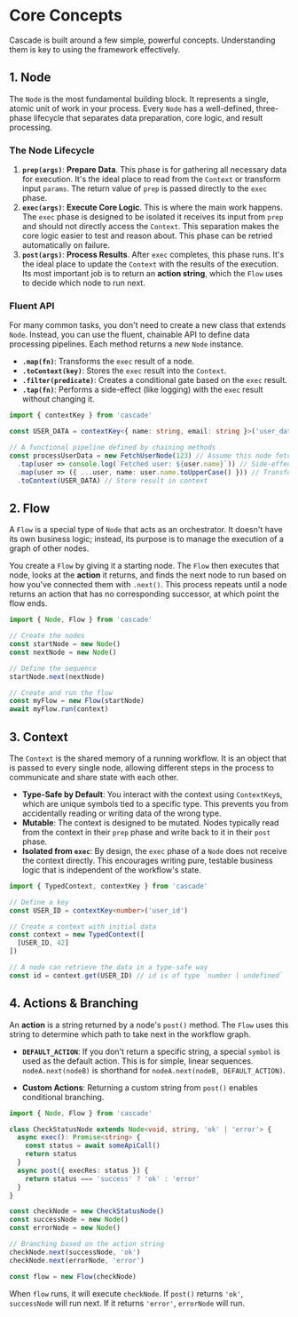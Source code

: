 # Core Concepts

Cascade is built around a few simple, powerful concepts. Understanding them is key to using the framework effectively.

## 1. Node

The `Node` is the most fundamental building block. It represents a single, atomic unit of work in your process. Every `Node` has a well-defined, three-phase lifecycle that separates data preparation, core logic, and result processing.

### The Node Lifecycle

1. **`prep(args)`**: **Prepare Data**. This phase is for gathering all necessary data for execution. It's the ideal place to read from the `Context` or transform input `params`. The return value of `prep` is passed directly to the `exec` phase.
2. **`exec(args)`**: **Execute Core Logic**. This is where the main work happens. The `exec` phase is designed to be isolated it receives its input from `prep` and should not directly access the `Context`. This separation makes the core logic easier to test and reason about. This phase can be retried automatically on failure.
3. **`post(args)`**: **Process Results**. After `exec` completes, this phase runs. It's the ideal place to update the `Context` with the results of the execution. Its most important job is to return an **action string**, which the `Flow` uses to decide which node to run next.

### Fluent API

For many common tasks, you don't need to create a new class that extends `Node`. Instead, you can use the fluent, chainable API to define data processing pipelines. Each method returns a *new* `Node` instance.

- **`.map(fn)`**: Transforms the `exec` result of a node.
- **`.toContext(key)`**: Stores the `exec` result into the `Context`.
- **`.filter(predicate)`**: Creates a conditional gate based on the `exec` result.
- **`.tap(fn)`**: Performs a side-effect (like logging) with the `exec` result without changing it.

```typescript
import { contextKey } from 'cascade'

const USER_DATA = contextKey<{ name: string, email: string }>('user_data')

// A functional pipeline defined by chaining methods
const processUserData = new FetchUserNode(123) // Assume this node fetches a user object
  .tap(user => console.log(`Fetched user: ${user.name}`)) // Side-effect
  .map(user => ({ ...user, name: user.name.toUpperCase() })) // Transformation
  .toContext(USER_DATA) // Store result in context
```

## 2. Flow

A `Flow` is a special type of `Node` that acts as an orchestrator. It doesn't have its own business logic; instead, its purpose is to manage the execution of a graph of other nodes.

You create a `Flow` by giving it a starting node. The `Flow` then executes that node, looks at the **action** it returns, and finds the next node to run based on how you've connected them with `.next()`. This process repeats until a node returns an action that has no corresponding successor, at which point the flow ends.

```typescript
import { Node, Flow } from 'cascade'

// Create the nodes
const startNode = new Node()
const nextNode = new Node()

// Define the sequence
startNode.next(nextNode)

// Create and run the flow
const myFlow = new Flow(startNode)
await myFlow.run(context)
```

## 3. Context

The `Context` is the shared memory of a running workflow. It is an object that is passed to every single node, allowing different steps in the process to communicate and share state with each other.

- **Type-Safe by Default**: You interact with the context using `ContextKey`s, which are unique symbols tied to a specific type. This prevents you from accidentally reading or writing data of the wrong type.
- **Mutable**: The context is designed to be mutated. Nodes typically read from the context in their `prep` phase and write back to it in their `post` phase.
- **Isolated from `exec`**: By design, the `exec` phase of a `Node` does not receive the context directly. This encourages writing pure, testable business logic that is independent of the workflow's state.

```typescript
import { TypedContext, contextKey } from 'cascade'

// Define a key
const USER_ID = contextKey<number>('user_id')

// Create a context with initial data
const context = new TypedContext([
  [USER_ID, 42]
])

// A node can retrieve the data in a type-safe way
const id = context.get(USER_ID) // id is of type `number | undefined`
```

## 4. Actions & Branching

An **action** is a string returned by a node's `post()` method. The `Flow` uses this string to determine which path to take next in the workflow graph.

- **`DEFAULT_ACTION`**: If you don't return a specific string, a special `symbol` is used as the default action. This is for simple, linear sequences. `nodeA.next(nodeB)` is shorthand for `nodeA.next(nodeB, DEFAULT_ACTION)`.

- **Custom Actions**: Returning a custom string from `post()` enables conditional branching.

```typescript
import { Node, Flow } from 'cascade'

class CheckStatusNode extends Node<void, string, 'ok' | 'error'> {
  async exec(): Promise<string> {
    const status = await someApiCall()
    return status
  }
  async post({ execRes: status }) {
    return status === 'success' ? 'ok' : 'error'
  }
}

const checkNode = new CheckStatusNode()
const successNode = new Node()
const errorNode = new Node()

// Branching based on the action string
checkNode.next(successNode, 'ok')
checkNode.next(errorNode, 'error')

const flow = new Flow(checkNode)
```

When `flow` runs, it will execute `checkNode`. If `post()` returns `'ok'`, `successNode` will run next. If it returns `'error'`, `errorNode` will run.
